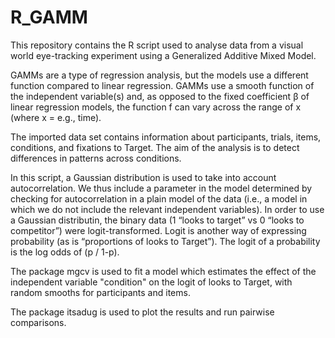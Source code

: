 # R_GAMM
This repository contains the R script used to analyse data from a visual world eye-tracking experiment using a Generalized Additive Mixed Model.

GAMMs are a type of regression analysis, but the models use a different function compared to linear regression. GAMMs use a smooth function of the independent variable(s) and, as opposed to the fixed coefficient β of linear regression models, the function f can vary across the range of x (where x = e.g., time). 

The imported data set contains information about participants, trials, items, conditions, and fixations to Target. The aim of the analysis is to detect differences in patterns across conditions.

In this script, a Gaussian distribution is used to take into account autocorrelation. We thus include a parameter in the model determined by checking for autocorrelation in a plain model of the data (i.e., a model in which we do not include the relevant independent variables). In order to use a Gaussian distributin, the binary data (1 “looks to target” vs 0 “looks to competitor”) were logit-transformed. Logit is another way of expressing probability (as is “proportions of looks to Target”). The logit of a probability is the log odds of (p / 1-p).  

The package mgcv is used to fit a model which estimates the effect of the independent variable "condition" on the logit of looks to Target, with random smooths for participants and items.

The package itsadug is used to plot the results and run pairwise comparisons.

